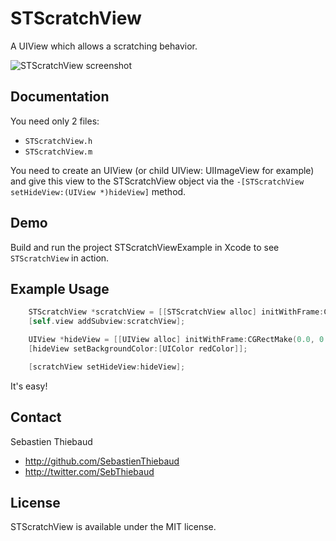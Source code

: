 # STScratchView

A UIView which allows a scratching behavior.

![STScratchView screenshot](https://raw.github.com/SebastienThiebaud/STScratchView/master/screenshot.png "STScratchView Screenshot")

## Documentation

You need only 2 files:

- `STScratchView.h`
- `STScratchView.m`

You need to create an UIView (or child UIView: UIImageView for example) and give this view to the STScratchView object via the `-[STScratchView setHideView:(UIView *)hideView]` method.

## Demo

Build and run the project STScratchViewExample in Xcode to see `STScratchView` in action. 


## Example Usage

``` objective-c
    STScratchView *scratchView = [[STScratchView alloc] initWithFrame:CGRectMake(20.0, 60.0, 280.0, 200.0)];
    [self.view addSubview:scratchView];

    UIView *hideView = [[UIView alloc] initWithFrame:CGRectMake(0.0, 0.0, 280.0, 200.0)];
    [hideView setBackgroundColor:[UIColor redColor]];

    [scratchView setHideView:hideView];
```

It's easy!

## Contact

Sebastien Thiebaud

- http://github.com/SebastienThiebaud
- http://twitter.com/SebThiebaud

## License

STScratchView is available under the MIT license.


